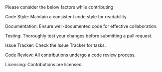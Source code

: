 Please consider the below factors while contributing

Code Style:
Maintain a consistent code style for readability.
	
Documentation:
Ensure well-documented code for effective collaboration.

Testing:
Thoroughly test your changes before submitting a pull request.

Issue Tracker:
Check the Issue Tracker for tasks.

Code Review:
All contributions undergo a code review process.
		
Licensing:
Contributions are licensed.

